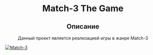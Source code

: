 <h1 align="center"> Match-3 The Game </h1>

<h2 align="center"> Описание </h2>
<p align="center"> Данный проект является реализацией игры в жанре Match-3 </p>
<a href="https://ibb.co/DtjWhcM"><img src="https://i.ibb.co/470tzvS/Match-3.png" alt="Match-3" border="0" align = "middle"></a>
